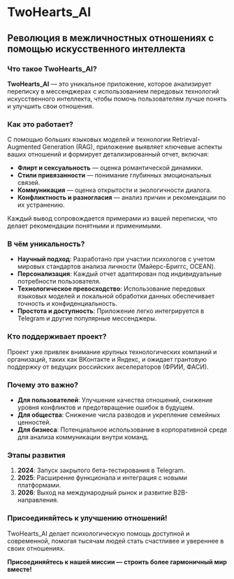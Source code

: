 # TwoHearts_AI

## Революция в межличностных отношениях с помощью искусственного интеллекта

### Что такое TwoHearts_AI?

**TwoHearts_AI** — это уникальное приложение, которое анализирует переписку в мессенджерах с использованием передовых технологий искусственного интеллекта, чтобы помочь пользователям лучше понять и улучшить свои отношения.

### Как это работает?

С помощью больших языковых моделей и технологии Retrieval-Augmented Generation (RAG), приложение выявляет ключевые аспекты ваших отношений и формирует детализированный отчет, включая:

- **Флирт и сексуальность** — оценка романтической динамики.
- **Стили привязанности** — понимание глубинных эмоциональных связей.
- **Коммуникация** — оценка открытости и экологичности диалога.
- **Конфликтность и разногласия** — анализ причин и рекомендации по их устранению.

Каждый вывод сопровождается примерами из вашей переписки, что делает рекомендации понятными и применимыми.

### В чём уникальность?

- **Научный подход**: Разработано при участии психологов с учетом мировых стандартов анализа личности (Майерс-Бриггс, OCEAN).
- **Персонализация**: Каждый отчет адаптирован под индивидуальные потребности пользователя.
- **Технологическое превосходство**: Использование передовых языковых моделей и локальной обработки данных обеспечивает точность и конфиденциальность.
- **Простота и доступность**: Приложение легко интегрируется в Telegram и другие популярные мессенджеры.

### Кто поддерживает проект?

Проект уже привлек внимание крупных технологических компаний и организаций, таких как ВКонтакте и Яндекс, и ожидает грантовую поддержку от ведущих российских акселераторов (ФРИИ, ФАСИ). 

### Почему это важно?

- **Для пользователей**: Улучшение качества отношений, снижение уровня конфликтов и предотвращение ошибок в будущем.
- **Для общества**: Снижение числа разводов и укрепление семейных ценностей.
- **Для бизнеса**: Потенциальное использование в корпоративной среде для анализа коммуникации внутри команд.

### Этапы развития

1. **2024**: Запуск закрытого бета-тестирования в Telegram.
2. **2025**: Расширение функционала и интеграция с новыми платформами.
3. **2026**: Выход на международный рынок и развитие B2B-направления.

### Присоединяйтесь к улучшению отношений!

TwoHearts_AI делает психологическую помощь доступной и современной, помогая тысячам людей стать счастливее и увереннее в своих отношениях.

**Присоединяйтесь к нашей миссии — строить более гармоничный мир вместе!**